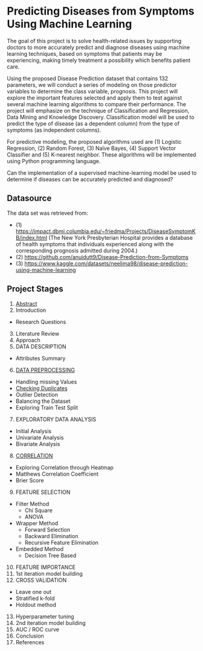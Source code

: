 # Predicting Diseases from Symptoms Using Machine Learning

The goal of this project is to solve health-related issues by supporting doctors to more accurately predict and diagnose diseases using machine learning techniques, based on symptoms that patients may be experiencing, making timely treatment a possibility which benefits patient care. 

Using the proposed Disease Prediction dataset that contains 132 parameters, we will conduct a series of modeling on those predictor variables to determine the class variable, prognosis. This project will explore the important features selected and apply them to test against several machine learning algorithms to compare their performance. 
The project will emphasize on the technique of Classification and Regression, Data Mining and Knowledge Discovery. Classification model will be used to predict the type of disease (as a dependent column) from the type of symptoms (as independent columns). 

For predictive modeling, the proposed algorithms used are (1) Logistic Regression, (2) Random Forest, (3) Naïve Bayes, (4) Support Vector Classifier and (5) K-nearest neighbor. These algorithms will be implemented using Python programming language. 

Can the implementation of a supervised machine-learning model be used to determine if diseases can be accurately predicted and diagnosed? 

## Datasource

The data set was retrieved from: 
- (1) https://impact.dbmi.columbia.edu/~friedma/Projects/DiseaseSymptomKB/index.html (The New York Presbyterian Hospital provides a database of health symptoms that individuals experienced along with the corresponding prognosis admitted during 2004.) 
- (2) https://github.com/anujdutt9/Disease-Prediction-from-Symptoms 
- (3) https://www.kaggle.com/datasets/neelima98/disease-prediction-using-machine-learning 

##  Project Stages

1.	[Abstract](https://github.com/DA-CIND/CIND820/blob/main/Abstract%20-%20Revised.pdf) 
2.	Introduction
  * Research Questions
3.	Literature Review
4.	Approach
5.	DATA DESCRIPTION
 *  Attributes Summary
6.	[DATA PREPROCESSING](https://github.com/DA-CIND/CIND820/blob/main/Data%20Preprocessing.ipynb)
  * Handling missing Values
  * [Checking Duplicates](https://github.com/DA-CIND/CIND820/blob/main/Duplicate%20Check.ipynb)
  * Outlier Detection
  * Balancing the Dataset
  * Exploring Train Test Split
7. EXPLORATORY DATA ANALYSIS
  * Initial Analysis
  * Univariate Analysis
  * Bivariate Analysis
8.	[CORRELATION](https://github.com/DA-CIND/CIND820/blob/main/Exploring%20Correlation.ipynb)
  * Exploring Correlation through Heatmap
  * Matthews Correlation Coefficient
  * Brier Score
9.	FEATURE SELECTION
  * Filter Method
    * Chi Square
    * ANOVA
  * Wrapper Method
    * Forward Selection
    * Backward Elimination
    * Recursive Feature Elimination
  * Embedded Method
    * Decision Tree Based
10.	FEATURE IMPORTANCE
11.	1st iteration model building
12.	CROSS VALIDATION
  * Leave one out
  * Stratified k-fold
  * Holdout method
13.	Hyperparameter tuning
14.	2nd iteration model building
15.	AUC / ROC curve
16.	Conclusion
17.	References
